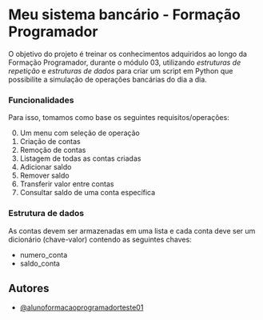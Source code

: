 # Meu sistema bancário - Formação Programador

O objetivo do projeto é treinar os conhecimentos adquiridos ao longo da Formação Programador, durante o módulo 03, utilizando *estruturas de repetição* e *estruturas de dados* para criar um script em Python que possibilite a simulação de operações bancárias do dia a dia.

### Funcionalidades

Para isso, tomamos como base os seguintes requisitos/operações:

0. Um menu com seleção de operação
1. Criação de contas
2. Remoção de contas
3. Listagem de todas as contas criadas
4. Adicionar saldo
5. Remover saldo
6. Transferir valor entre contas
7. Consultar saldo de uma conta específica

### Estrutura de dados

As contas devem ser armazenadas em uma lista e cada conta deve ser um dicionário (chave-valor) contendo as seguintes chaves:

- numero_conta
- saldo_conta

## Autores

- [@alunoformacaoprogramadorteste01](https://www.github.com/alunoformacaoprogramadorteste01)